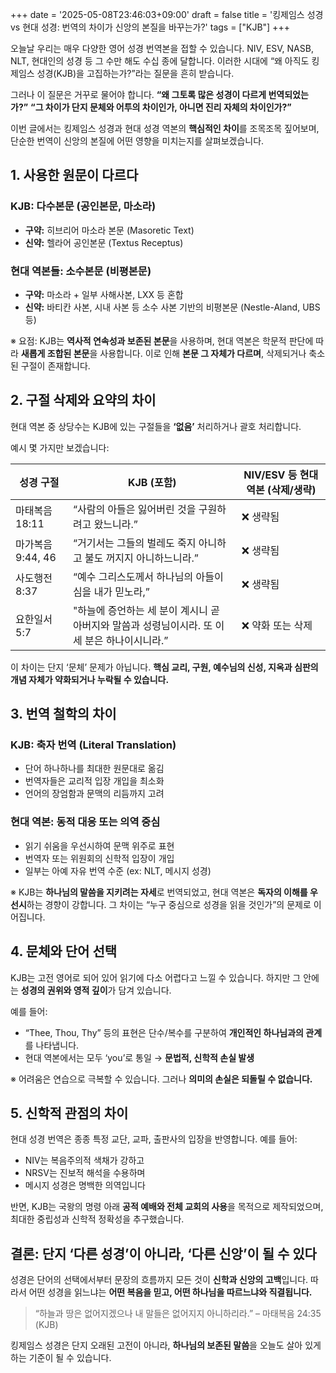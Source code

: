 +++
date = '2025-05-08T23:46:03+09:00'
draft = false
title = '킹제임스 성경 vs 현대 성경: 번역의 차이가 신앙의 본질을 바꾸는가?'
tags = ["KJB"]
+++

오늘날 우리는 매우 다양한 영어 성경 번역본을 접할 수 있습니다. NIV, ESV, NASB, NLT, 현대인의 성경 등 그 수만 해도 수십 종에 달합니다. 이러한 시대에 “왜 아직도 킹제임스 성경(KJB)을 고집하는가?”라는 질문을 흔히 받습니다.

그러나 이 질문은 거꾸로 물어야 합니다.
**“왜 그토록 많은 성경이 다르게 번역되었는가?”**
**“그 차이가 단지 문체와 어투의 차이인가, 아니면 진리 자체의 차이인가?”**

이번 글에서는 킹제임스 성경과 현대 성경 역본의 **핵심적인 차이**를 조목조목 짚어보며, 단순한 번역이 신앙의 본질에 어떤 영향을 미치는지를 살펴보겠습니다.

## 1. 사용한 원문이 다르다

### KJB: 다수본문 (공인본문, 마소라)

* **구약:** 히브리어 마소라 본문 (Masoretic Text)
* **신약:** 헬라어 공인본문 (Textus Receptus)

### 현대 역본들: 소수본문 (비평본문)

* **구약:** 마소라 + 일부 사해사본, LXX 등 혼합
* **신약:** 바티칸 사본, 시내 사본 등 소수 사본 기반의 비평본문 (Nestle-Aland, UBS 등)

※ 요점: KJB는 **역사적 연속성과 보존된 본문**을 사용하며, 현대 역본은 학문적 판단에 따라 **새롭게 조합된 본문**을 사용합니다. 이로 인해 **본문 그 자체가 다르며**, 삭제되거나 축소된 구절이 존재합니다.

## 2. 구절 삭제와 요약의 차이

현대 역본 중 상당수는 KJB에 있는 구절들을 **‘없음’** 처리하거나 괄호 처리합니다.

예시 몇 가지만 보겠습니다:

| 성경 구절         | KJB (포함)                  | NIV/ESV 등 현대역본 (삭제/생략) |
| ------------- | ------------------------- | ---------------------- |
| 마태복음 18:11    | “사람의 아들은 잃어버린 것을 구원하려고 왔느니라.”       | ❌ 생략됨                  |
| 마가복음 9:44, 46 | “거기서는 그들의 벌레도 죽지 아니하고 불도 꺼지지 아니하느니라.”         | ❌ 생략됨                  |
| 사도행전 8:37     | “예수 그리스도께서 하나님의 아들이심을 내가 믿노라,” | ❌ 생략됨                  |
| 요한일서 5:7      | "하늘에 증언하는 세 분이 계시니 곧 아버지와 말씀과 성령님이시라. 또 이 세 분은 하나이시니라.”       | ❌ 약화 또는 삭제             |

이 차이는 단지 ‘문체’ 문제가 아닙니다.
**핵심 교리, 구원, 예수님의 신성, 지옥과 심판의 개념 자체가 약화되거나 누락될 수 있습니다.**

## 3. 번역 철학의 차이

### KJB: 축자 번역 (Literal Translation)

* 단어 하나하나를 최대한 원문대로 옮김
* 번역자들은 교리적 입장 개입을 최소화
* 언어의 장엄함과 문맥의 리듬까지 고려

### 현대 역본: 동적 대응 또는 의역 중심

* 읽기 쉬움을 우선시하여 문맥 위주로 표현
* 번역자 또는 위원회의 신학적 입장이 개입
* 일부는 아예 자유 번역 수준 (ex: NLT, 메시지 성경)

※ KJB는 **하나님의 말씀을 지키려는 자세**로 번역되었고, 현대 역본은 **독자의 이해를 우선시**하는 경향이 강합니다. 그 차이는 “누구 중심으로 성경을 읽을 것인가”의 문제로 이어집니다.

## 4. 문체와 단어 선택

KJB는 고전 영어로 되어 있어 읽기에 다소 어렵다고 느낄 수 있습니다. 하지만 그 안에는 **성경의 권위와 영적 깊이**가 담겨 있습니다.

예를 들어:

* “Thee, Thou, Thy” 등의 표현은 단수/복수를 구분하여 **개인적인 하나님과의 관계**를 나타냅니다.
* 현대 역본에서는 모두 ‘you’로 통일 → **문법적, 신학적 손실 발생**

※ 어려움은 연습으로 극복할 수 있습니다. 그러나 **의미의 손실은 되돌릴 수 없습니다.**

## 5. 신학적 관점의 차이

현대 성경 번역은 종종 특정 교단, 교파, 출판사의 입장을 반영합니다. 예를 들어:

* NIV는 복음주의적 색채가 강하고
* NRSV는 진보적 해석을 수용하며
* 메시지 성경은 명백한 의역입니다

반면, KJB는 국왕의 명령 아래 **공적 예배와 전체 교회의 사용**을 목적으로 제작되었으며, 최대한 중립성과 신학적 정확성을 추구했습니다.

## 결론: 단지 ‘다른 성경’이 아니라, ‘다른 신앙’이 될 수 있다

성경은 단어의 선택에서부터 문장의 흐름까지 모든 것이 **신학과 신앙의 고백**입니다.
따라서 어떤 성경을 읽느냐는 **어떤 복음을 믿고, 어떤 하나님을 따르느냐와 직결됩니다.**

> “하늘과 땅은 없어지겠으나 내 말들은 없어지지 아니하리라.”
> – 마태복음 24:35 (KJB)

킹제임스 성경은 단지 오래된 고전이 아니라,
**하나님의 보존된 말씀**을 오늘도 살아 있게 하는 기준이 될 수 있습니다.
